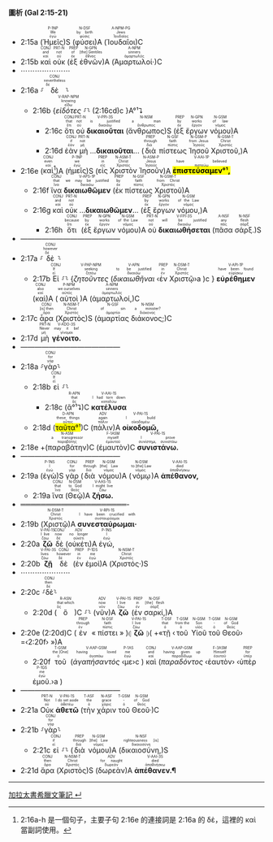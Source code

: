 #### 圖析 (Gal 2:15-21)

- <rt>2:15a</rt> (<RUBY><ruby><ruby>Ἡμεῖς<rt>ἐγώ</rt></ruby><rt>We</rt></ruby><rt>P-1NP</rt></RUBY>)S (<RUBY><ruby><ruby>φύσει<rt>φύσις</rt></ruby><rt>by birth</rt></ruby><rt>N-DSF</rt></RUBY>)A (<RUBY><ruby><ruby>Ἰουδαῖοι<rt>Ἰουδαῖος</rt></ruby><rt>Jews</rt></ruby><rt>A-NPM-PG</rt></RUBY>)C
- <rt>2:15b</rt> <RUBY><ruby><ruby>καὶ<rt>καί</rt></ruby><rt>and</rt></ruby><rt>CONJ</rt></RUBY> <RUBY><ruby><ruby>οὐκ<rt>οὐ</rt></ruby><rt>not</rt></ruby><rt>PRT-N</rt></RUBY> (<RUBY><ruby><ruby>ἐξ<rt>ἐκ</rt></ruby><rt>of</rt></ruby><rt>PREP</rt></RUBY> <RUBY><ruby><ruby>ἐθνῶν<rt>ἔθνος</rt></ruby><rt>[the] Gentiles</rt></ruby><rt>N-GPN</rt></RUBY>)A (<RUBY><ruby><ruby>Ἁμαρτωλοί·<rt>ἁμαρτωλός</rt></ruby><rt>sinners</rt></ruby><rt>A-NPM</rt></RUBY>)C
- ⋯⋯⋯⋯⋯⋯⋯
- <rt>2:16a</rt> ⸉<RUBY><ruby><ruby>δὲ<rt>δέ</rt></ruby><rt>nevertheless</rt></ruby><rt>CONJ</rt></RUBY>⸊
	- <rt>2:16b</rt> {<RUBY><ruby><ruby><em>εἰδότες</em><rt>εἴδω</rt></ruby><rt>knowing</rt></ruby><rt>V-RAP-NPM</rt></RUBY> ⸉⸊ (<rt>2:16cd</rt>)c }A°¹⮧
		- <rt>2:16c</rt> <RUBY><ruby><ruby>ὅτι<rt>ὅτι</rt></ruby><rt>that</rt></ruby><rt>CONJ</rt></RUBY> <RUBY><ruby><ruby>οὐ<rt>οὐ</rt></ruby><rt>not</rt></ruby><rt>PRT-N</rt></RUBY> <RUBY><ruby><ruby><strong>δικαιοῦται</strong><rt>δικαιόω</rt></ruby><rt>is justified</rt></ruby><rt>V-PPI-3S</rt></RUBY> (<RUBY><ruby><ruby>ἄνθρωπος<rt>ἄνθρωπος</rt></ruby><rt>a man</rt></ruby><rt>N-NSM</rt></RUBY>)S (<RUBY><ruby><ruby>ἐξ<rt>ἐκ</rt></ruby><rt>by</rt></ruby><rt>PREP</rt></RUBY> <RUBY><ruby><ruby>ἔργων<rt>ἔργον</rt></ruby><rt>works</rt></ruby><rt>N-GPN</rt></RUBY> <RUBY><ruby><ruby>νόμου<rt>νόμος</rt></ruby><rt>of law</rt></ruby><rt>N-GSM</rt></RUBY>)A
		- <rt>2:16d</rt> <RUBY><ruby><ruby>ἐὰν<rt>ἐάν</rt></ruby><rt>if</rt></ruby><rt>CONJ</rt></RUBY> <RUBY><ruby><ruby>μὴ<rt>μή</rt></ruby><rt>not</rt></ruby><rt>PRT-N</rt></RUBY> ...<strong>δικαιοῦται</strong>... (<RUBY><ruby><ruby>διὰ<rt>διά</rt></ruby><rt>through</rt></ruby><rt>PREP</rt></RUBY> <RUBY><ruby><ruby>πίστεως<rt>πίστις</rt></ruby><rt>faith</rt></ruby><rt>N-GSF</rt></RUBY> <RUBY><ruby><ruby>Ἰησοῦ<rt>Ἰησοῦς</rt></ruby><rt>from Jesus</rt></ruby><rt>N-GSM-P</rt></RUBY> <RUBY><ruby><ruby>Χριστοῦ,<rt>Χριστός</rt></ruby><rt>Christ</rt></ruby><rt>N-GSM-T</rt></RUBY>)A
- <rt>2:16e</rt> (<RUBY><ruby><ruby>καὶ<rt>καί</rt></ruby><rt>even</rt></ruby><rt>CONJ</rt></RUBY>[^1])A (<RUBY><ruby><ruby>ἡμεῖς<rt>ἐγώ</rt></ruby><rt>we</rt></ruby><rt>P-1NP</rt></RUBY>)S (<RUBY><ruby><ruby>εἰς<rt>εἰς</rt></ruby><rt>in</rt></ruby><rt>PREP</rt></RUBY> <RUBY><ruby><ruby>Χριστὸν<rt>Χριστός</rt></ruby><rt>Christ</rt></ruby><rt>N-ASM-T</rt></RUBY> <RUBY><ruby><ruby>Ἰησοῦν<rt>Ἰησοῦς</rt></ruby><rt>Jesus</rt></ruby><rt>N-ASM-P</rt></RUBY>)A <RUBY><ruby><ruby><mark><strong>ἐπιστεύσαμεν°¹,</strong></mark><rt>πιστεύω</rt></ruby><rt>have believed</rt></ruby><rt>V-AAI-1P</rt></RUBY>
	- <rt>2:16f</rt> <RUBY><ruby><ruby>ἵνα<rt>ἵνα</rt></ruby><rt>that</rt></ruby><rt>CONJ</rt></RUBY> <RUBY><ruby><ruby><strong>δικαιωθῶμεν</strong><rt>δικαιόω</rt></ruby><rt>we may be justified</rt></ruby><rt>V-APS-1P</rt></RUBY> (<RUBY><ruby><ruby>ἐκ<rt>ἐκ</rt></ruby><rt>by</rt></ruby><rt>PREP</rt></RUBY> <RUBY><ruby><ruby>πίστεως<rt>πίστις</rt></ruby><rt>faith</rt></ruby><rt>N-GSF</rt></RUBY> <RUBY><ruby><ruby>Χριστοῦ<rt>Χριστός</rt></ruby><rt>from Christ</rt></ruby><rt>N-GSM-T</rt></RUBY>)A
	- <rt>2:16g</rt> <RUBY><ruby><ruby>καὶ<rt>καί</rt></ruby><rt>and</rt></ruby><rt>CONJ</rt></RUBY> <RUBY><ruby><ruby>οὐκ<rt>οὐ</rt></ruby><rt>not</rt></ruby><rt>PRT-N</rt></RUBY> ...<strong>δικαιωθῶμεν</strong>... (<RUBY><ruby><ruby>ἐξ<rt>ἐκ</rt></ruby><rt>by</rt></ruby><rt>PREP</rt></RUBY> <RUBY><ruby><ruby>ἔργων<rt>ἔργον</rt></ruby><rt>works</rt></ruby><rt>N-GPN</rt></RUBY> <RUBY><ruby><ruby>νόμου,<rt>νόμος</rt></ruby><rt>of the Law</rt></ruby><rt>N-GSM</rt></RUBY>)A
		- <rt>2:16h</rt> <RUBY><ruby><ruby>ὅτι<rt>ὅτι</rt></ruby><rt>because</rt></ruby><rt>CONJ</rt></RUBY> (<RUBY><ruby><ruby>ἐξ<rt>ἐκ</rt></ruby><rt>by</rt></ruby><rt>PREP</rt></RUBY> <RUBY><ruby><ruby>ἔργων<rt>ἔργον</rt></ruby><rt>works</rt></ruby><rt>N-GPN</rt></RUBY> <RUBY><ruby><ruby>νόμου<rt>νόμος</rt></ruby><rt>of the Law</rt></ruby><rt>N-GSM</rt></RUBY>)A <RUBY><ruby><ruby>οὐ<rt>οὐ</rt></ruby><rt>not</rt></ruby><rt>PRT-N</rt></RUBY> <RUBY><ruby><ruby><strong>δικαιωθήσεται</strong><rt>δικαιόω</rt></ruby><rt>will be justified</rt></ruby><rt>V-FPI-3S</rt></RUBY> (<RUBY><ruby><ruby>πᾶσα<rt>πᾶς</rt></ruby><rt>any</rt></ruby><rt>A-NSF</rt></RUBY> <RUBY><ruby><ruby>σάρξ.<rt>σάρξ</rt></ruby><rt>flesh</rt></ruby><rt>N-NSF</rt></RUBY>)S
- ——————————————
- <rt>2:17a</rt> ⸉<RUBY><ruby><ruby>δὲ<rt>δέ</rt></ruby><rt>however</rt></ruby><rt>CONJ</rt></RUBY>⸊
	- <rt>2:17b</rt> <RUBY><ruby><ruby>Εἰ<rt>εἰ</rt></ruby><rt>If</rt></ruby><rt>CONJ</rt></RUBY> ⸉⸊ {<RUBY><ruby><ruby><em>ζητοῦντες</em><rt>ζητέω</rt></ruby><rt>seeking</rt></ruby><rt>V-PAP-NPM</rt></RUBY> (<RUBY><ruby><ruby><em>δικαιωθῆναι</em><rt>δικαιόω</rt></ruby><rt>to be justified</rt></ruby><rt>V-APN</rt></RUBY> ‹<RUBY><ruby><ruby>ἐν<rt>ἐν</rt></ruby><rt>in</rt></ruby><rt>PREP</rt></RUBY> <RUBY><ruby><ruby>Χριστῷ<rt>Χριστός</rt></ruby><rt>Christ</rt></ruby><rt>N-DSM-T</rt></RUBY>›a )c } <RUBY><ruby><ruby><strong>εὑρέθημεν</strong><rt>εὑρίσκω</rt></ruby><rt>have been found</rt></ruby><rt>V-API-1P</rt></RUBY> (<RUBY><ruby><ruby>καὶ<rt>καί</rt></ruby><rt>also</rt></ruby><rt>CONJ</rt></RUBY>)A (<RUBY><ruby><ruby>αὐτοὶ<rt>αὐτός</rt></ruby><rt>we ourselves</rt></ruby><rt>P-NPM</rt></RUBY>)A (<RUBY><ruby><ruby>ἁμαρτωλοί,<rt>ἁμαρτωλός</rt></ruby><rt>sinners</rt></ruby><rt>A-NPM</rt></RUBY>)C 
- <rt>2:17c</rt> <RUBY><ruby><ruby>ἆρα<rt>ἆρα</rt></ruby><rt>[is] then</rt></ruby><rt>CONJ</rt></RUBY> (<RUBY><ruby><ruby>Χριστὸς<rt>Χριστός</rt></ruby><rt>Christ</rt></ruby><rt>N-NSM-T</rt></RUBY>)S (<RUBY><ruby><ruby>ἁμαρτίας<rt>ἁμαρτία</rt></ruby><rt>of sin</rt></ruby><rt>N-GSF</rt></RUBY> <RUBY><ruby><ruby>διάκονος;<rt>διάκονος</rt></ruby><rt>a minister?</rt></ruby><rt>N-NSM</rt></RUBY>)C 
- <rt>2:17d</rt> <RUBY><ruby><ruby>μὴ<rt>μή</rt></ruby><rt>Never</rt></ruby><rt>PRT-N</rt></RUBY> <RUBY><ruby><ruby><strong>γένοιτο.</strong><rt>γίνομαι</rt></ruby><rt>may it be!</rt></ruby><rt>V-ADO-3S</rt></RUBY>
- ——————————————
- <rt>2:18a</rt> ⸉<RUBY><ruby><ruby>γὰρ<rt>γάρ</rt></ruby><rt>for</rt></ruby><rt>CONJ</rt></RUBY>⸊
	- <rt>2:18b</rt> <RUBY><ruby><ruby>εἰ<rt>εἰ</rt></ruby><rt>If</rt></ruby><rt>CONJ</rt></RUBY> ⸉⸊
		- <rt>2:18c</rt> (<RUBY><ruby><ruby>ἃ°¹⮧<rt>ὅς</rt></ruby><rt>that</rt></ruby><rt>R-APN</rt></RUBY>)C <RUBY><ruby><ruby><strong>κατέλυσα</strong><rt>καταλύω</rt></ruby><rt>I had torn down</rt></ruby><rt>V-AAI-1S</rt></RUBY>
	- <rt>2:18d</rt> (<RUBY><ruby><ruby><mark>ταῦτα°¹</mark><rt>οὗτος</rt></ruby><rt>these things</rt></ruby><rt>D-APN</rt></RUBY>)C (<RUBY><ruby><ruby>πάλιν<rt>πάλιν</rt></ruby><rt>again</rt></ruby><rt>ADV</rt></RUBY>)A <RUBY><ruby><ruby><strong>οἰκοδομῶ,</strong><rt>οἰκοδομέω</rt></ruby><rt>I build</rt></ruby><rt>V-PAI-1S</rt></RUBY>
- <rt>2:18e</rt> +(<RUBY><ruby><ruby>παραβάτην<rt>παραβάτης</rt></ruby><rt>a transgressor</rt></ruby><rt>N-ASM</rt></RUBY>)C (<RUBY><ruby><ruby>ἐμαυτὸν<rt>ἐμαυτοῦ</rt></ruby><rt>myself</rt></ruby><rt>F-1ASM</rt></RUBY>)C <RUBY><ruby><ruby><strong>συνιστάνω.</strong><rt>συνίστημι, συνιστάω</rt></ruby><rt>I prove</rt></ruby><rt>V-PAI-1S</rt></RUBY>
- ——————————————
- <rt>2:19a</rt> (<RUBY><ruby><ruby>ἐγὼ<rt>ἐγώ</rt></ruby><rt>I</rt></ruby><rt>P-1NS</rt></RUBY>)S <RUBY><ruby><ruby>γὰρ<rt>γάρ</rt></ruby><rt>for</rt></ruby><rt>CONJ</rt></RUBY> (<RUBY><ruby><ruby>διὰ<rt>διά</rt></ruby><rt>through</rt></ruby><rt>PREP</rt></RUBY> <RUBY><ruby><ruby>νόμου<rt>νόμος</rt></ruby><rt>[the] Law</rt></ruby><rt>N-GSM</rt></RUBY>)A (<RUBY><ruby><ruby>νόμῳ<rt>νόμος</rt></ruby><rt>to [the] Law</rt></ruby><rt>N-DSM</rt></RUBY>)A <RUBY><ruby><ruby><strong>ἀπέθανον,</strong><rt>ἀποθνήσκω</rt></ruby><rt>died</rt></ruby><rt>V-AAI-1S</rt></RUBY>
	- <rt>2:19a</rt> <RUBY><ruby><ruby>ἵνα<rt>ἵνα</rt></ruby><rt>that</rt></ruby><rt>CONJ</rt></RUBY> (<RUBY><ruby><ruby>Θεῷ<rt>θεός</rt></ruby><rt>to God</rt></ruby><rt>N-DSM</rt></RUBY>)A <RUBY><ruby><ruby><strong>ζήσω.</strong><rt>ζάω</rt></ruby><rt>I might live</rt></ruby><rt>V-AAS-1S</rt></RUBY> 
- ═════════════════════- 
- <rt>2:19b</rt> (<RUBY><ruby><ruby>Χριστῷ<rt>Χριστός</rt></ruby><rt>Christ</rt></ruby><rt>N-DSM-T</rt></RUBY>)A <RUBY><ruby><ruby><strong>συνεσταύρωμαι·</strong><rt>συσταυρόομαι</rt></ruby><rt>I have been crucified with</rt></ruby><rt>V-RPI-1S</rt></RUBY>
- <rt>2:20a</rt> <RUBY><ruby><ruby><strong>ζῶ</strong><rt>ζάω</rt></ruby><rt>I live</rt></ruby><rt>V-PAI-1S</rt></RUBY> <RUBY><ruby><ruby>δὲ<rt>δέ</rt></ruby><rt>now</rt></ruby><rt>CONJ</rt></RUBY> (<RUBY><ruby><ruby>οὐκέτι<rt>οὐκέτι</rt></ruby><rt>no longer</rt></ruby><rt>ADV</rt></RUBY>)A <RUBY><ruby><ruby>ἐγώ,<rt>ἐγώ</rt></ruby><rt>I</rt></ruby><rt>P-1NS</rt></RUBY> 
- <rt>2:20b</rt> <RUBY><ruby><ruby><strong>ζῇ</strong><rt>ζάω</rt></ruby><rt>lives</rt></ruby><rt>V-PAI-3S</rt></RUBY> <RUBY><ruby><ruby>δὲ<rt>δέ</rt></ruby><rt>however</rt></ruby><rt>CONJ</rt></RUBY> (<RUBY><ruby><ruby>ἐν<rt>ἐν</rt></ruby><rt>in</rt></ruby><rt>PREP</rt></RUBY> <RUBY><ruby><ruby>ἐμοὶ<rt>ἐγώ</rt></ruby><rt>me</rt></ruby><rt>P-1DS</rt></RUBY>)A (<RUBY><ruby><ruby>Χριστός·<rt>Χριστός</rt></ruby><rt>Christ</rt></ruby><rt>N-NSM-T</rt></RUBY>)S 
- ⋯⋯⋯⋯⋯⋯⋯
- <rt>2:20c</rt> ⸉<RUBY><ruby><ruby>δὲ<rt>δέ</rt></ruby><rt>then</rt></ruby><rt>CONJ</rt></RUBY>⸊
	- <rt>2:20d</rt> (<RUBY><ruby><ruby>ὃ<rt>ὅς</rt></ruby><rt>that which</rt></ruby><rt>R-ASN</rt></RUBY>)C ⸉⸊ (<RUBY><ruby><ruby>νῦν<rt>νῦν</rt></ruby><rt>now</rt></ruby><rt>ADV</rt></RUBY>)A <RUBY><ruby><ruby><strong>ζῶ</strong><rt>ζάω</rt></ruby><rt>I live</rt></ruby><rt>V-PAI-1S</rt></RUBY> (<RUBY><ruby><ruby>ἐν<rt>ἐν</rt></ruby><rt>in</rt></ruby><rt>PREP</rt></RUBY> <RUBY><ruby><ruby>σαρκί,<rt>σάρξ</rt></ruby><rt>[the] flesh</rt></ruby><rt>N-DSF</rt></RUBY>)A
- <rt>2:20e</rt> (<rt>2:20d</rt>)C (<RUBY><ruby><ruby>ἐν<rt>ἐν</rt></ruby><rt>through</rt></ruby><rt>PREP</rt></RUBY> « <RUBY><ruby><ruby>πίστει<rt>πίστις</rt></ruby><rt>faith</rt></ruby><rt>N-DSF</rt></RUBY> » )⦇ <RUBY><ruby><ruby><strong>ζῶ</strong><rt>ζάω</rt></ruby><rt>I live</rt></ruby><rt>V-PAI-1S</rt></RUBY> ⦈( +«<RUBY><ruby><ruby>τῇ<rt>ὁ</rt></ruby><rt>that</rt></ruby><rt>T-DSF</rt></RUBY> ‹<RUBY><ruby><ruby>τοῦ<rt>ὁ</rt></ruby><rt>from the</rt></ruby><rt>T-GSM</rt></RUBY> <RUBY><ruby><ruby>Υἱοῦ<rt>υἱός</rt></ruby><rt>Son</rt></ruby><rt>N-GSM</rt></RUBY> <RUBY><ruby><ruby>τοῦ<rt>ὁ</rt></ruby><rt>-</rt></ruby><rt>T-GSM</rt></RUBY> <RUBY><ruby><ruby>Θεοῦ<rt>θεός</rt></ruby><rt>of God</rt></ruby><rt>N-GSM</rt></RUBY>› =‹<rt>2:20f</rt>› »)A
	- <rt>2:20f</rt> <RUBY><ruby><ruby>τοῦ<rt>ὁ</rt></ruby><rt>the [One]</rt></ruby><rt>T-GSM</rt></RUBY> (<RUBY><ruby><ruby><em>ἀγαπήσαντός</em><rt>ἀγαπάω</rt></ruby><rt>having loved</rt></ruby><rt>V-AAP-GSM</rt></RUBY> ‹<RUBY><ruby><ruby>με<rt>ἐγώ</rt></ruby><rt>me</rt></ruby><rt>P-1AS</rt></RUBY>›c ) <RUBY><ruby><ruby>καὶ<rt>καί</rt></ruby><rt>and</rt></ruby><rt>CONJ</rt></RUBY> (<RUBY><ruby><ruby><em>παραδόντος</em><rt>παραδίδωμι</rt></ruby><rt>having given up</rt></ruby><rt>V-AAP-GSM</rt></RUBY> ‹<RUBY><ruby><ruby>ἑαυτὸν<rt>ἑαυτοῦ</rt></ruby><rt>Himself</rt></ruby><rt>F-3ASM</rt></RUBY>› ‹<RUBY><ruby><ruby>ὑπὲρ<rt>ὑπέρ</rt></ruby><rt>for</rt></ruby><rt>PREP</rt></RUBY> <RUBY><ruby><ruby>ἐμοῦ.<rt>ἐγώ</rt></ruby><rt>me</rt></ruby><rt>P-1GS</rt></RUBY>›a )
- ——————————————
- <rt>2:21a</rt> <RUBY><ruby><ruby>Οὐκ<rt>οὐ</rt></ruby><rt>Not</rt></ruby><rt>PRT-N</rt></RUBY> <RUBY><ruby><ruby><strong>ἀθετῶ</strong><rt>ἀθετέω</rt></ruby><rt>I do set aside</rt></ruby><rt>V-PAI-1S</rt></RUBY> (<RUBY><ruby><ruby>τὴν<rt>ὁ</rt></ruby><rt>the</rt></ruby><rt>T-ASF</rt></RUBY> <RUBY><ruby><ruby>χάριν<rt>χάρις</rt></ruby><rt>grace</rt></ruby><rt>N-ASF</rt></RUBY> <RUBY><ruby><ruby>τοῦ<rt>ὁ</rt></ruby><rt>-</rt></ruby><rt>T-GSM</rt></RUBY> <RUBY><ruby><ruby>Θεοῦ·<rt>θεός</rt></ruby><rt>of God</rt></ruby><rt>N-GSM</rt></RUBY>)C
- <rt>2:21b</rt> ⸉<RUBY><ruby><ruby>γὰρ<rt>γάρ</rt></ruby><rt>for</rt></ruby><rt>CONJ</rt></RUBY>⸊
	- <rt>2:21c</rt> <RUBY><ruby><ruby>εἰ<rt>εἰ</rt></ruby><rt>if</rt></ruby><rt>CONJ</rt></RUBY> ⸉⸊ (<RUBY><ruby><ruby>διὰ<rt>διά</rt></ruby><rt>through</rt></ruby><rt>PREP</rt></RUBY> <RUBY><ruby><ruby>νόμου<rt>νόμος</rt></ruby><rt>[the] Law</rt></ruby><rt>N-GSM</rt></RUBY>)A (<RUBY><ruby><ruby>δικαιοσύνη,<rt>δικαιοσύνη</rt></ruby><rt>righteousness [is]</rt></ruby><rt>N-NSF</rt></RUBY>)S
- <rt>2:21d</rt> <RUBY><ruby><ruby>ἄρα<rt>ἄρα</rt></ruby><rt>then</rt></ruby><rt>CONJ</rt></RUBY> (<RUBY><ruby><ruby>Χριστὸς<rt>Χριστός</rt></ruby><rt>Christ</rt></ruby><rt>N-NSM-T</rt></RUBY>)S (<RUBY><ruby><ruby>δωρεὰν<rt>δωρεάν</rt></ruby><rt>for naught</rt></ruby><rt>ADV</rt></RUBY>)A <RUBY><ruby><ruby><strong>ἀπέθανεν.¶</strong><rt>ἀποθνήσκω</rt></ruby><rt>died</rt></ruby><rt>V-AAI-3S</rt></RUBY>


[^1]: 2:16a-h 是一個句子，主要子句 2:16e 的連接詞是 2:16a 的 δὲ，這裡的 καὶ 當副詞使用。




---
[加拉太書希臘文筆記 ↵](Galatians-Notes.md)